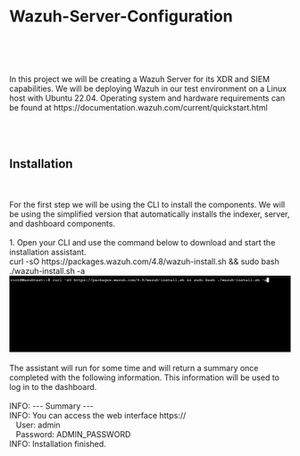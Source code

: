 <html>

<h1>Wazuh-Server-Configuration</h1>
<br />
<br />
<br />
<br />
In this project we will be creating a Wazuh Server for its XDR and SIEM capabilities. We will be deploying Wazuh in our test environment on a Linux host with Ubuntu 22.04. Operating system and hardware requirements can be found at https://documentation.wazuh.com/current/quickstart.html
<br />
<br />
<br />
<br />
<h2>Installation</h2>
<br />
<br />
For the first step we will be using the CLI to install the components. We will be using the simplified version that automatically installs the indexer, server, and dashboard components.
<br />
<br />
	1. Open your CLI and use the command below to download and start the installation assistant. 
<br />
curl -sO https://packages.wazuh.com/4.8/wazuh-install.sh && sudo bash ./wazuh-install.sh -a
<br />
<img src="https://github.com/Andyvillanueva9/Projectimages/blob/de33bd0c978913e50d04cf2bad41c30fa001ec39/Screenshot%202.jpg">
<br />
<br />
The assistant will run for some time and will return a summary once completed with the following information. This information will be used to log in to the dashboard. 
<br />
<br />
INFO: --- Summary ---
<br />
INFO: You can access the web interface https://<wazuh-dashboard-ip>
<br />
&nbsp;&nbsp; User: admin
<br />
&nbsp;&nbsp; Password: ADMIN_PASSWORD
<br /> 
INFO: Installation finished.
<br />
<br />













<html/>
